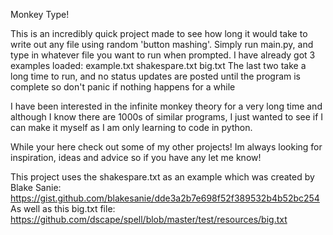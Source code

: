 Monkey Type!

This is an incredibly quick project made to see how long it would take to write out any file using random 'button mashing'.
Simply run main.py, and type in whatever file you want to run when prompted. I have already got 3 examples loaded:
example.txt
shakespare.txt
big.txt
The last two take a long time to run, and no status updates are posted until the program is complete so don't panic if nothing happens for a while


I have been interested in the infinite monkey theory for a very long time and although I know there are 1000s of similar programs,
I just wanted to see if I can make it myself as I am only learning to code in python. 

While your here check out some of my other projects! Im always looking for inspiration, ideas and advice so if you have any let me know!

This project uses the shakespare.txt as an example which was created by Blake Sanie: 
https://gist.github.com/blakesanie/dde3a2b7e698f52f389532b4b52bc254
As well as this big.txt file:
https://github.com/dscape/spell/blob/master/test/resources/big.txt
